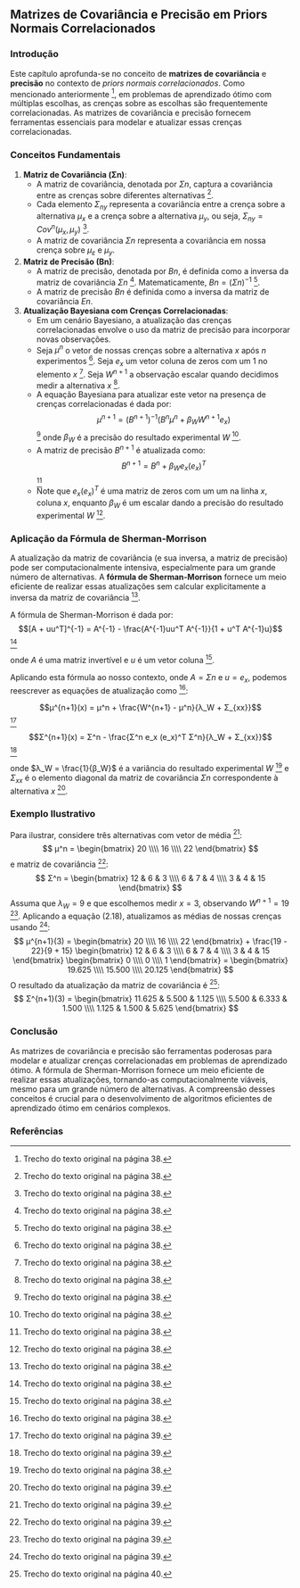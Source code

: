 ## Matrizes de Covariância e Precisão em Priors Normais Correlacionados

### Introdução
Este capítulo aprofunda-se no conceito de **matrizes de covariância** e **precisão** no contexto de *priors normais correlacionados*. Como mencionado anteriormente [^38], em problemas de aprendizado ótimo com múltiplas escolhas, as crenças sobre as escolhas são frequentemente correlacionadas. As matrizes de covariância e precisão fornecem ferramentas essenciais para modelar e atualizar essas crenças correlacionadas.

### Conceitos Fundamentais

1.  **Matriz de Covariância (Σn)**:
    *   A matriz de covariância, denotada por $Σn$, captura a covariância entre as crenças sobre diferentes alternativas [^38].
    *   Cada elemento $Σ_{ny}$ representa a covariância entre a crença sobre a alternativa $μ_x$ e a crença sobre a alternativa $μ_y$, ou seja, $Σ_{ny} = Cov^n(μ_x, μ_y)$ [^38].
    *   A matriz de covariância $Σn$ representa a covariância em nossa crença sobre $μ_ε$ e $μ_y$.
2.  **Matriz de Precisão (Bn)**:
    *   A matriz de precisão, denotada por $Bn$, é definida como a inversa da matriz de covariância $Σn$ [^38]. Matematicamente, $Bn = (Σn)^{-1}$ [^38].
    *   A matriz de precisão $Bn$ é definida como a inversa da matriz de covariância $En$.
3.  **Atualização Bayesiana com Crenças Correlacionadas**:
    *   Em um cenário Bayesiano, a atualização das crenças correlacionadas envolve o uso da matriz de precisão para incorporar novas observações.
    *   Seja $μ^n$ o vetor de nossas crenças sobre a alternativa $x$ após $n$ experimentos [^38]. Seja $e_x$ um vetor coluna de zeros com um 1 no elemento $x$ [^38]. Seja $W^{n+1}$ a observação escalar quando decidimos medir a alternativa $x$ [^38].
    *   A equação Bayesiana para atualizar este vetor na presença de crenças correlacionadas é dada por:
        $$μ^{n+1} = (B^{n+1})^{-1}(B^n μ^n + β_W W^{n+1} e_x)$$ [^38]
        onde $β_W$ é a precisão do resultado experimental $W$ [^38].
    *   A matriz de precisão $B^{n+1}$ é atualizada como:
        $$B^{n+1} = B^n + β_W e_x (e_x)^T$$ [^38]
    *   Note que $e_x (e_x)^T$ é uma matriz de zeros com um um na linha $x$, coluna $x$, enquanto $β_W$ é um escalar dando a precisão do resultado experimental $W$ [^38].

### Aplicação da Fórmula de Sherman-Morrison

A atualização da matriz de covariância (e sua inversa, a matriz de precisão) pode ser computacionalmente intensiva, especialmente para um grande número de alternativas. A **fórmula de Sherman-Morrison** fornece um meio eficiente de realizar essas atualizações sem calcular explicitamente a inversa da matriz de covariância [^38].

A fórmula de Sherman-Morrison é dada por:
$$[A + uu^T]^{-1} = A^{-1} - \frac{A^{-1}uu^T A^{-1}}{1 + u^T A^{-1}u}$$ [^38]

onde $A$ é uma matriz invertível e $u$ é um vetor coluna [^38].

Aplicando esta fórmula ao nosso contexto, onde $A = Σn$ e $u = e_x$, podemos reescrever as equações de atualização como [^38]:

$$μ^{n+1}(x) = μ^n + \frac{W^{n+1} - μ^n}{λ_W + Σ_{xx}}$$ [^39]

$$Σ^{n+1}(x) = Σ^n - \frac{Σ^n e_x (e_x)^T Σ^n}{λ_W + Σ_{xx}}$$ [^39]

onde $λ_W = \frac{1}{β_W}$ é a variância do resultado experimental $W$ [^38] e $Σ_{xx}$ é o elemento diagonal da matriz de covariância $Σn$ correspondente à alternativa $x$ [^39].

### Exemplo Ilustrativo

Para ilustrar, considere três alternativas com vetor de média [^39]:
$$
μ^n = \begin{bmatrix} 20 \\\\ 16 \\\\ 22 \end{bmatrix}
$$
e matriz de covariância [^39]:
$$
Σ^n = \begin{bmatrix} 12 & 6 & 3 \\\\ 6 & 7 & 4 \\\\ 3 & 4 & 15 \end{bmatrix}
$$
Assuma que $λ_W = 9$ e que escolhemos medir $x = 3$, observando $W^{n+1} = 19$ [^39]. Aplicando a equação (2.18), atualizamos as médias de nossas crenças usando [^39]:
$$
μ^{n+1}(3) = \begin{bmatrix} 20 \\\\ 16 \\\\ 22 \end{bmatrix} + \frac{19 - 22}{9 + 15} \begin{bmatrix} 12 & 6 & 3 \\\\ 6 & 7 & 4 \\\\ 3 & 4 & 15 \end{bmatrix} \begin{bmatrix} 0 \\\\ 0 \\\\ 1 \end{bmatrix} = \begin{bmatrix} 19.625 \\\\ 15.500 \\\\ 20.125 \end{bmatrix}
$$
O resultado da atualização da matriz de covariância é [^40]:
$$
Σ^{n+1}(3) = \begin{bmatrix} 11.625 & 5.500 & 1.125 \\\\ 5.500 & 6.333 & 1.500 \\\\ 1.125 & 1.500 & 5.625 \end{bmatrix}
$$

### Conclusão

As matrizes de covariância e precisão são ferramentas poderosas para modelar e atualizar crenças correlacionadas em problemas de aprendizado ótimo. A fórmula de Sherman-Morrison fornece um meio eficiente de realizar essas atualizações, tornando-as computacionalmente viáveis, mesmo para um grande número de alternativas. A compreensão desses conceitos é crucial para o desenvolvimento de algoritmos eficientes de aprendizado ótimo em cenários complexos.

### Referências
[^38]: Trecho do texto original na página 38.
[^39]: Trecho do texto original na página 39.
[^40]: Trecho do texto original na página 40.
<!-- END -->